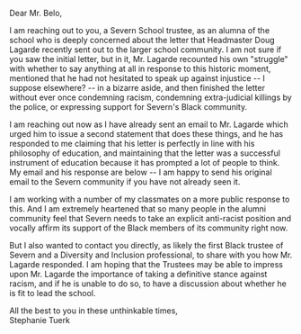 Dear Mr. Belo,

I am reaching out to you, a Severn School trustee, as an alumna of the school who is deeply concerned about the letter that Headmaster Doug Lagarde recently sent out to the larger school community. I am not sure if you saw the initial letter, but in it, Mr. Lagarde recounted his own "struggle" with whether to say anything at all in response to this historic moment, mentioned that he had not hesitated to speak up against injustice -- I suppose elsewhere? -- in a bizarre aside, and then finished the letter without ever once condemning racism, condemning extra-judicial killings by the police, or expressing support for Severn's Black community. 

I am reaching out now as I have already sent an email to Mr. Lagarde which urged him to issue a second statement that does these things, and he has responded to me claiming that his letter is perfectly in line with his philosophy of education, and maintaining that the letter was a successful instrument of education because it has prompted a lot of people to think. My email and his response are below -- I am happy to send his original email to the Severn community if you have not already seen it.

I am working with a number of my classmates on a more public response to this. And I am extremely heartened that so many people in the alumni community feel that Severn needs to take an explicit anti-racist position and vocally affirm its support of the Black members of its community right now. 

But I also wanted to contact you directly, as likely the first Black trustee of Severn and a Diversity and Inclusion professional, to share with you how Mr. Lagarde responded. I am hoping that the Trustees may be able to impress upon Mr. Lagarde the importance of taking a definitive stance against racism, and if he is unable to do so, to have a discussion about whether he is fit to lead the school.

All the best to you in these unthinkable times,  
Stephanie Tuerk
